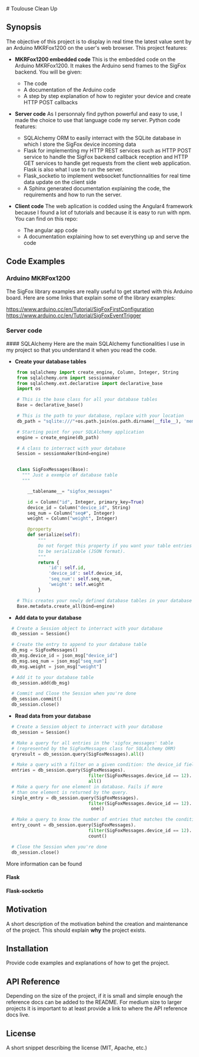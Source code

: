 # Toulouse Clean Up

## Synopsis

The objective of this project is to display in real time the latest value sent by an Arduino MKRFox1200 on the user's web browser.
This project features:

* **MKRFox1200 embedded code**
This is the embedded code on the Arduino MKRFox1200. It makes the Arduino send frames to the SigFox backend.
You will be given:
    - The code
    - A documentation of the Arduino code
    - A step by step explanation of how to register your device and create HTTP POST callbacks

* **Server code**
As I personnaly find python powerful and easy to use, I made the choice to use that language code my server.
Python code features:
    - SQLAlchemy ORM to easily interract with the SQLite database in which I store the SigFox device incoming data
    - Flask for implementing my HTTP REST services such as HTTP POST service to handle the SigFox backend callback reception and HTTP GET services to handle get requests from the client web application. Flask is also what I use to run the server.
    - Flask_socketio to implement websocket functionnalities for real time data update on the client side
    - A Sphinx generated documentation explaining the code, the requirements and how to run the server.

* **Client code**
The web aplication is codded using the Angular4 framework because I found a lot of tutorials and because it is easy to run with npm.
You can find on this repo:
    - The angular app code
    - A documentation explaining how to set everything up and serve the code


## Code Examples

### Arduino MKRFox1200

The SigFox library examples are really useful to get started with this Arduino board. Here are some links that explain some of the library examples:

https://www.arduino.cc/en/Tutorial/SigFoxFirstConfiguration
https://www.arduino.cc/en/Tutorial/SigFoxEventTrigger

### Server code

#### SQLAlchemy
Here are the main SQLAlchemy functionalities I use in my project so that you understand it when you read the code.

* **Create your database tables**

```Python
    from sqlalchemy import create_engine, Column, Integer, String
    from sqlalchemy.orm import sessionmaker
    from sqlalchemy.ext.declarative import declarative_base
    import os

    # This is the base class for all your database tables
    Base = declarative_base()

    # This is the path to your database, replace with your location
    db_path = "sqlite:///"+os.path.join(os.path.dirname(__file__), 'memory.sqlite')

    # Starting point for your SQLAlchemy application
    engine = create_engine(db_path)

    # A class to interract with your database
    Session = sessionmaker(bind=engine)


    class SigFoxMessages(Base):
      """ Just a exemple of database table
      """

        __tablename__= "sigfox_messages"

        id = Column("id", Integer, primary_key=True)
        device_id = Column("device_id", String)
        seq_num = Column("seq#", Integer)
        weight = Column("weight", Integer)

        @property
        def serialize(self):
            """
            Do not forget this property if you want your table entries (lines)
            to be serializable (JSON format).
            """
            return {
                'id': self.id,
                'device_id': self.device_id,
                'seq_num': self.seq_num,
                'weight': self.weight
            }

    # This creates your newly defined database tables in your database
    Base.metadata.create_all(bind=engine)
```

* **Add data to your database**

```Python
  # Create a Session object to interract with your database
  db_session = Session()

  # Create the entry to append to your database table
  db_msg = SigFoxMessages()
  db_msg.device_id = json_msg["device_id"]
  db_msg.seq_num = json_msg["seq_num"]
  db_msg.weight = json_msg["weight"]

  # Add it to your database table
  db_session.add(db_msg)

  # Commit and Close the Session when you're done
  db_session.commit()
  db_session.close()
```

* **Read data from your database**

```Python
  # Create a Session object to interract with your database
  db_session = Session()

  # Make a query for all entries in the 'sigfox_messages' table
  # (represented by the SigFoxMessages class for SQLAlchemy ORM)
  qryresult = db_session.query(SigFoxMessages).all()

  # Make a query with a filter on a given condition: the device_id field of the entries must be '12' here.
  entries = db_session.query(SigFoxMessages).
                               filter(SigFoxMessages.device_id == 12).
                               all()
  # Make a query for one element in database. Fails if more
  # than one element is returned by the query.
  single_entry = db_session.query(SigFoxMessages).
                               filter(SigFoxMessages.device_id == 12).
                                one()

  # Make a query to know the number of entries that matches the condition device_id == 12
  entry_count = db_session.query(SigFoxMessages).
                               filter(SigFoxMessages.device_id == 12).
                               count()

  # Close the Session when you're done                              
  db_session.close()
```

More information can be found


#### Flask

#### Flask-socketio

## Motivation

A short description of the motivation behind the creation and maintenance of the project. This should explain **why** the project exists.

## Installation

Provide code examples and explanations of how to get the project.

## API Reference

Depending on the size of the project, if it is small and simple enough the reference docs can be added to the README. For medium size to larger projects it is important to at least provide a link to where the API reference docs live.


## License

A short snippet describing the license (MIT, Apache, etc.)
